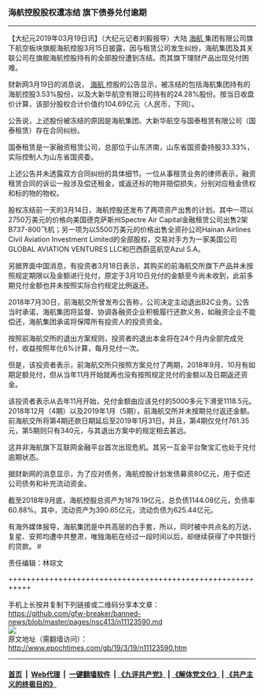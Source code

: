 ### 海航控股股权遭冻结 旗下债券兑付逾期
------------------------

<p>
 【大纪元2019年03月19日讯】（大纪元记者刘毅报导）大陆
 <a href="http://www.epochtimes.com/gb/tag/%E6%B5%B7%E8%88%AA.html">
  海航
 </a>
 集团有限公司旗下航空板块旗舰海航控股3月15日披露，因与租赁公司发生纠纷，海航集团及其关联公司在旗舰海航控股持有的全部股份遭到冻结。而其旗下理财产品出现兑付困难。
</p>
<p>
 财新网3月19日的消息说，
 <a href="http://www.epochtimes.com/gb/tag/%E6%B5%B7%E8%88%AA.html">
  海航
 </a>
 控股的公告显示，被冻结的包括海航集团持有的海航控股3.53%股份，以及大新华航空有限公司持有的24.28%股份。按当日收盘价计算，该部分股权合计价值约104.69亿元（人民币，下同）。
</p>
<p>
 公告说，上述股份被冻结的原因是海航集团、大新华航空与国泰租赁有限公司（国泰租赁）存在合同纠纷。
</p>
<p>
 国泰租赁是一家融资租赁公司，总部位于山东济南，山东省国资委持股33.33%，实际控制人为山东省国资委。
</p>
<p>
 上述公告并未透露双方合同纠纷的具体细节。一位从事租赁业务的律师表示，融资租赁合同的诉讼一般涉及偿还租金，或返还标的物并赔偿损失，分别对应租金债权和标的物的物权。
</p>
<p>
 股权冻结前一天的3月14日，海航控股还发布了两项资产出售的计划。其中一项以2750万美元的价格向美国德克萨斯州Spectre Air Capital金融租赁公司出售2架B737-800飞机；另一项为以5500万美元的价格出售全资孙公司Hainan Airlines Civil Aviation Investment Limited的全部股权，交易对手方为一家美国公司GLOBAL AVIATION VENTURES LLC和巴西蔚蓝航空Azul S.A。
</p>
<p>
 另据界面中国消息，有投资者3月18日表示，其购买的前海航交所旗下产品并未按照规定期限以及金额进行兑付，原定于3月10日兑付的金额至今尚未收到，此前多期兑付金额也并未按照实际合约规定比例返还。
</p>
<p>
 2018年7月30日，前海航交所曾发布公告称，公司决定主动退出B2C业务。公告当时承诺，海航集团将监督、协调各融资企业积极履行还款义务，如融资企业不能偿还，海航集团承诺将保障所有投资人的投资资金。
</p>
<p>
 按照前海航交所的退出方案规则，投资者的退出本金将在24个月内全部完成兑付，收益按照年化6%计算，每月兑付一次。
</p>
<p>
 但是，该投资者表示，前海航交所只按照方案兑付了两期，2018年9月、10月有如期足额兑付，但从当年11月开始就再也没有按照规定兑付的金额以及日期返还资金。
</p>
<p>
 该投资者表示从去年11月开始，兑付金额由应该兑付的5000多元下滑至1118.5元。2018年12月（4期）以及2019年1月（5期），前海航交所并未按期兑付返还金额。前海航交所将第4期还款日期延后至2019年1月31日。并且，第4期仅兑付761.35元，第5期则只有340元，与其退出方案中的规定相去甚远。
</p>
<p>
 这并非海航旗下互联网金融平台首次出现危机。其另一互金平台聚宝汇也处于兑付逾期状态。
</p>
<p>
 据财新网的消息显示，为了应对债务，海航控股计划发债募资80亿元，用于偿还公司债务和补充流动资金。
</p>
<p>
 截至2018年9月底，海航控股总资产为1879.19亿元，总负债1144.08亿元，负债率60.88%。其中，流动资产为390.65亿元，流动负债为625.44亿元。
</p>
<p>
 有海外媒体报导，海航集团是中共高层的白手套，所以，同时被中共点名的万达、复星、安邦均遭中共整肃，唯独海航在经过一段时间以后，却继续获得了中共银行的贷款。＃
</p>
<p>
 责任编辑：林琮文
</p>

+++++++++++++++++++++++++++++++++++++++++++++++++++++++++++<br/><br/>
手机上长按并复制下列链接或二维码分享本文章：<br/>
https://github.com/gfw-breaker/banned-news/blob/master/pages/nsc413/n11123590.md <br/>
<a href='https://github.com/gfw-breaker/banned-news/blob/master/pages/nsc413/n11123590.md'><img src='https://github.com/gfw-breaker/banned-news/blob/master/pages/nsc413/n11123590.md.png'/></a> <br/>
原文地址（需翻墙访问）：http://www.epochtimes.com/gb/19/3/19/n11123590.htm


------------------------
#### [首页](https://github.com/gfw-breaker/banned-news/blob/master/README.md) &nbsp;|&nbsp; [Web代理](https://github.com/labour-camp/helloworld) &nbsp;|&nbsp; [一键翻墙软件](https://github.com/gfw-breaker/nogfw/blob/master/README.md) &nbsp;| [《九评共产党》](https://github.com/gfw-breaker/9ping.md/blob/master/README.md#九评之一评共产党是什么) | [《解体党文化》](https://github.com/gfw-breaker/jtdwh.md/blob/master/README.md) | [《共产主义的终极目的》](https://github.com/gfw-breaker/gczydzjmd.md/blob/master/README.md)

